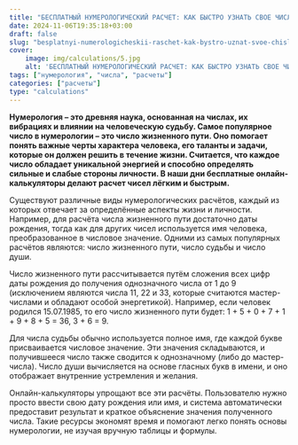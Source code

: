 ```yaml
---
title: "БЕСПЛАТНЫЙ НУМЕРОЛОГИЧЕСКИЙ РАСЧЕТ: КАК БЫСТРО УЗНАТЬ СВОЕ ЧИСЛО ЖИЗНЕННОГО ПУТИ"
date: 2024-11-06T19:35:18+03:00
draft: false
slug: "besplatnyi-numerologicheskii-raschet-kak-bystro-uznat-svoe-chislo-zhilishchnogo-puti"
cover:
    image: img/calculations/5.jpg
    alt: 'БЕСПЛАТНЫЙ НУМЕРОЛОГИЧЕСКИЙ РАСЧЕТ: КАК БЫСТРО УЗНАТЬ СВОЕ ЧИСЛО ЖИЗНЕННОГО ПУТИ'
tags: ["нумерология", "числа", "расчеты"]
categories: ["расчеты"]
type: "calculations"
---
```


**Нумерология – это древняя наука, основанная на числах, их вибрациях и влиянии на человеческую судьбу. Самое популярное число в нумерологии – это число жизненного пути. Оно помогает понять важные черты характера человека, его таланты и задачи, которые он должен решить в течение жизни. Считается, что каждое число обладает уникальной энергией и способно определять сильные и слабые стороны личности. В наши дни бесплатные онлайн-калькуляторы делают расчет чисел лёгким и быстрым.**

Существуют различные виды нумерологических расчётов, каждый из которых отвечает за определённые аспекты жизни и личности. Например, для расчёта числа жизненного пути достаточно даты рождения, тогда как для других чисел используется имя человека, преобразованное в числовое значение. Одними из самых популярных расчётов являются: число жизненного пути, число судьбы и число души.

Число жизненного пути рассчитывается путём сложения всех цифр даты рождения до получения однозначного числа от 1 до 9 (исключением являются числа 11, 22 и 33, которые считаются мастер-числами и обладают особой энергетикой). Например, если человек родился 15.07.1985, то его число жизненного пути будет: 1 + 5 + 0 + 7 + 1 + 9 + 8 + 5 = 36, 3 + 6 = 9.

Для числа судьбы обычно используется полное имя, где каждой букве присваивается числовое значение. Эти значения складываются, и получившееся число также сводится к однозначному (либо до мастер-числа). Число души вычисляется на основе гласных букв в имени, и оно отображает внутренние устремления и желания.

Онлайн-калькуляторы упрощают все эти расчёты. Пользователю нужно просто ввести свою дату рождения или имя, и система автоматически предоставит результат и краткое объяснение значения полученного числа. Такие ресурсы экономят время и помогают легко понять основы нумерологии, не изучая вручную таблицы и формулы.
